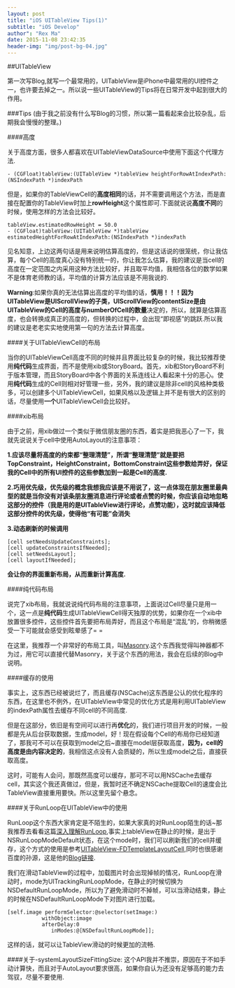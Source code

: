 ```yaml
---
layout: post
title: "iOS UITableView Tips(1)"
subtitle: "iOS Develop"
author": "Rex Ma"
date: 2015-11-08 23:42:35
header-img: "img/post-bg-04.jpg"
---
```


##UITableView

第一次写Blog,就写一个最常用的，UITableView是iPhone中最常用的UI控件之一，也许要去掉之一。所以说一些UITableView的Tips将在日常开发中起到很大的作用。

###Tips
(由于我之前没有什么写Blog的习惯，所以第一篇看起来会比较杂乱，后期我会慢慢的整理。)

####高度

关于高度方面，很多人都喜欢在UITableViewDataSource中使用下面这个代理方法.

	- (CGFloat)tableView:(UITableView *)tableView heightForRowAtIndexPath:(NSIndexPath *)indexPath

但是，如果你的TableViewCell的**高度相同**的话，并不需要调用这个方法，而是直接在配置你的TableView时加上**rowHeight**这个属性即可.下面就说说**高度不同**的时候，使用怎样的方法会比较好。

	tableView.estimatedRowHeight = 50.0
	- (CGFloat)tableView:(UITableView *)tableView estimatedHeightForRowAtIndexPath:(NSIndexPath *)indexPath

见名知意，上边这两句话是用来说明估算高度的，但是这话说的很笼统，你让我估算，每个Cell的高度真心没有特别统一的，你让我怎么估算，我的建议是当cell的高度在一定范围之内采用这种方法比较好，并且取平均值，我相信各位的数学如果不是体育老师教的话，平均值的计算方法应该是不用我说的.

**Warning**:如果你真的无法估算出高度的平均值的话，**慎用！！！**因为UITableView是UIScrollView的子类，UIScrollView的contentSize是由**UITableView的Cell的高度与numberOfCell的数量**决定的，所以，就算是估算高度，也会转换成真正的高度的，但转换的过程中，会出现“即视感”的跳跃.所以我的建议是老老实实地使用第一句的方法去计算高度。

####关于UITableViewCell的布局

当你的UITableViewCell高度不同的时候并且界面比较复杂的时候，我比较推荐使用**纯代码**生成界面，而不是使用xib或StoryBoard。首先，xib和StoryBoard不利于版本管理，而且StoryBoard中各个界面的关系连线让人看起来十分的恶心。使用**纯代码**生成的Cell则相对好管理一些，另外，我的建议是除非cell的风格种类极多，可以创建多个UITableViewCell，如果风格以及逻辑上并不是有很大的区别的话，尽量使用**一个**UITableViewCell会比较好。

####xib布局

由于之前，用xib做过一个类似于微信朋友圈的东西，着实是把我恶心了一下，我就先说说关于cell中使用AutoLayout的注意事项：

**1.应该尽量将高度的约束都“整理清楚”，所谓“整理清楚”就是要把TopConstraint，HeightConstraint，BottomConstraint这些参数给弄好，保证我的Cell中的所有UI控件的这些参数加到一起是Cell的高度.**

**2.巧用优先级，优先级的概念我想我应该是不用说了，这一点体现在朋友圈里最典型的就是当你没有对该条朋友圈消息进行评论或者点赞的时候，你应该自动地忽略这部分的控件（我是用的是UITableView进行评论，点赞功能），这时就应该降低这部分控件的优先级，使得他“有可能”会消失**

**3.动态刷新的时候调用**

	[cell setNeedsUpdateConstraints];
	[cell updateConstraintsIfNeeded];		
	[cell setNeedsLayout];
	[cell layoutIfNeeded];

**会让你的界面重新布局，从而重新计算高度.**

####纯代码布局

说完了xib布局，我就说说纯代码布局的注意事项，上面说过Cell尽量只是用一个，这一点是**纯代码**生成UITableViewCell得天独厚的优势，如果你在一个xib中放置很多控件，这些控件首先要把布局弄好，而且这个布局是“混乱”的，你稍微感受一下可能就会感受到眩晕感了= =

在这里，我推荐一个非常好的布局工具，叫[Masonry](https://github.com/SnapKit/Masonry).这个东西我觉得叫神器都不为过，用它可以直接代替Masonry，关于这个东西的用法，我会在后续的Blog中说明。

####缓存的使用

事实上，这东西已经被说烂了，而且缓存(NSCache)这东西是公认的优化程序的东西，在这里也不例外，在UITableView中常见的优化方式是用利用UITableView的indexPath属性去缓存不同cell的不同高度.

但是在这部分，依旧是有空间可以进行再**优化**的，我们进行项目开发的时候，一般都是先从后台获取数据，生成model，好！现在假设每个Cell的布局你已经知道了，那我可不可以在获取到model之后~直接在model层获取高度，**因为，cell的高度是由内容决定的**，我相信这点没有人会质疑的，所以生成model之后，直接获取高度。

这时，可能有人会问，那既然高度可以缓存，那可不可以用NSCache去缓存cell，其实这个我还真做过，但是，我暂时还不确定NSCache提取Cell的速度会比TableView直接重用要快。所以这里先留个悬念。

####关于RunLoop在UITableView中的使用

RunLoop这个东西大家肯定是不陌生的，如果大家真的对RunLoop陌生的话~那我推荐去看看这篇[深入理解RunLoop](http://blog.ibireme.com/2015/05/18/runloop/),事实上tableView在静止的时候，是出于NSRunLoopModeDefault状态，在这个mode时，我们可以刷新我们的cell并缓存，这个方式的使用是参考[UITableView-FDTemplateLayoutCell](https://github.com/forkingdog/UITableView-FDTemplateLayoutCell),同时也很感谢百度的孙源，这是他的[Blog链接](http://blog.sunnyxx.com/).

我们在滑动TableView的过程中，加载图片时会出现掉帧的情况，RunLoop在滑动时，mode为UITrackingRunLoopMode，在静止的时候切换为NSDefaultRunLoopMode，所以为了避免滑动时不掉帧，可以当滑动结束，静止的时候在NSDefaultRunLoopMode下对图片进行加载。

	[self.image performSelector:@selector(setImage:)
               withObject:image
               afterDelay:0
                  inModes:@[NSDefaultRunLoopMode]];
                 
这样的话，就可以让TableView滑动的时候更加的流畅.

####关于-systemLayoutSizeFittingSize:
这个API我并不推崇，原因在于不如手动计算快，而且对于AutoLayout要求很高，如果你自认为还没有足够高的能力去驾驭，尽量不要使用.


